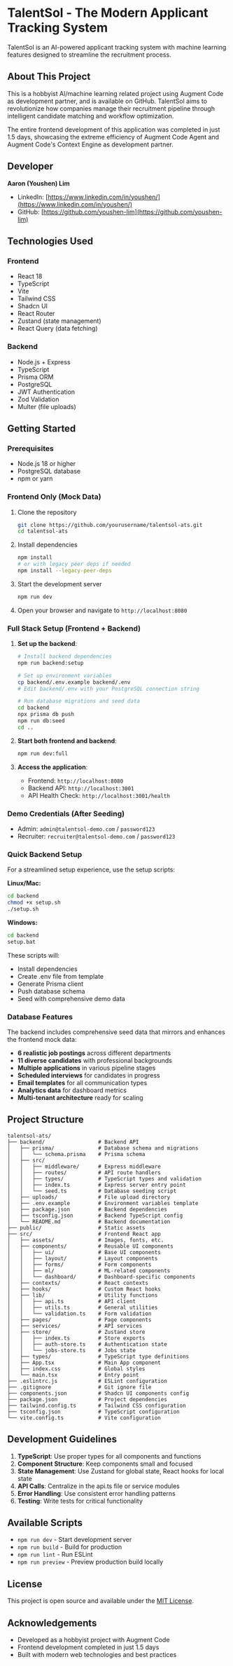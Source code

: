 # TalentSol - The Modern Applicant Tracking System

TalentSol is an AI-powered applicant tracking system with machine learning features designed to streamline the recruitment process.

## About This Project

This is a hobbyist AI/machine learning related project using Augment Code as development partner, and is available on GitHub. TalentSol aims to revolutionize how companies manage their recruitment pipeline through intelligent candidate matching and workflow optimization.

The entire frontend development of this application was completed in just 1.5 days, showcasing the extreme efficiency of Augment Code Agent and Augment Code's Context Engine as development partner.

## Developer

**Aaron (Youshen) Lim**
- LinkedIn: [https://www.linkedin.com/in/youshen/](https://www.linkedin.com/in/youshen/)
- GitHub: [https://github.com/youshen-lim](https://github.com/youshen-lim)

## Technologies Used

### Frontend
- React 18
- TypeScript
- Vite
- Tailwind CSS
- Shadcn UI
- React Router
- Zustand (state management)
- React Query (data fetching)

### Backend
- Node.js + Express
- TypeScript
- Prisma ORM
- PostgreSQL
- JWT Authentication
- Zod Validation
- Multer (file uploads)

## Getting Started

### Prerequisites
- Node.js 18 or higher
- PostgreSQL database
- npm or yarn

### Frontend Only (Mock Data)

1. Clone the repository
   ```bash
   git clone https://github.com/yourusername/talentsol-ats.git
   cd talentsol-ats
   ```

2. Install dependencies
   ```bash
   npm install
   # or with legacy peer deps if needed
   npm install --legacy-peer-deps
   ```

3. Start the development server
   ```bash
   npm run dev
   ```

4. Open your browser and navigate to `http://localhost:8080`

### Full Stack Setup (Frontend + Backend)

1. **Set up the backend**:
   ```bash
   # Install backend dependencies
   npm run backend:setup

   # Set up environment variables
   cp backend/.env.example backend/.env
   # Edit backend/.env with your PostgreSQL connection string

   # Run database migrations and seed data
   cd backend
   npx prisma db push
   npm run db:seed
   cd ..
   ```

2. **Start both frontend and backend**:
   ```bash
   npm run dev:full
   ```

3. **Access the application**:
   - Frontend: `http://localhost:8080`
   - Backend API: `http://localhost:3001`
   - API Health Check: `http://localhost:3001/health`

### Demo Credentials (After Seeding)
- Admin: `admin@talentsol-demo.com` / `password123`
- Recruiter: `recruiter@talentsol-demo.com` / `password123`

### Quick Backend Setup
For a streamlined setup experience, use the setup scripts:

**Linux/Mac:**
```bash
cd backend
chmod +x setup.sh
./setup.sh
```

**Windows:**
```cmd
cd backend
setup.bat
```

These scripts will:
- Install dependencies
- Create .env file from template
- Generate Prisma client
- Push database schema
- Seed with comprehensive demo data

### Database Features
The backend includes comprehensive seed data that mirrors and enhances the frontend mock data:

- **6 realistic job postings** across different departments
- **11 diverse candidates** with professional backgrounds
- **Multiple applications** in various pipeline stages
- **Scheduled interviews** for candidates in progress
- **Email templates** for all communication types
- **Analytics data** for dashboard metrics
- **Multi-tenant architecture** ready for scaling

## Project Structure

```
talentsol-ats/
├── backend/                 # Backend API
│   ├── prisma/              # Database schema and migrations
│   │   └── schema.prisma    # Prisma schema
│   ├── src/
│   │   ├── middleware/      # Express middleware
│   │   ├── routes/          # API route handlers
│   │   ├── types/           # TypeScript types and validation
│   │   ├── index.ts         # Express server entry point
│   │   └── seed.ts          # Database seeding script
│   ├── uploads/             # File upload directory
│   ├── .env.example         # Environment variables template
│   ├── package.json         # Backend dependencies
│   ├── tsconfig.json        # Backend TypeScript config
│   └── README.md            # Backend documentation
├── public/                  # Static assets
├── src/                     # Frontend React app
│   ├── assets/              # Images, fonts, etc.
│   ├── components/          # Reusable UI components
│   │   ├── ui/              # Base UI components
│   │   ├── layout/          # Layout components
│   │   ├── forms/           # Form components
│   │   ├── ml/              # ML-related components
│   │   └── dashboard/       # Dashboard-specific components
│   ├── contexts/            # React contexts
│   ├── hooks/               # Custom React hooks
│   ├── lib/                 # Utility functions
│   │   ├── api.ts           # API client
│   │   ├── utils.ts         # General utilities
│   │   └── validation.ts    # Form validation
│   ├── pages/               # Page components
│   ├── services/            # API services
│   ├── store/               # Zustand store
│   │   ├── index.ts         # Store exports
│   │   ├── auth-store.ts    # Authentication state
│   │   └── jobs-store.ts    # Jobs state
│   ├── types/               # TypeScript type definitions
│   ├── App.tsx              # Main App component
│   ├── index.css            # Global styles
│   └── main.tsx             # Entry point
├── .eslintrc.js             # ESLint configuration
├── .gitignore               # Git ignore file
├── components.json          # Shadcn UI components config
├── package.json             # Project dependencies
├── tailwind.config.ts       # Tailwind CSS configuration
├── tsconfig.json            # TypeScript configuration
└── vite.config.ts           # Vite configuration
```

## Development Guidelines

1. **TypeScript**: Use proper types for all components and functions
2. **Component Structure**: Keep components small and focused
3. **State Management**: Use Zustand for global state, React hooks for local state
4. **API Calls**: Centralize in the api.ts file or service modules
5. **Error Handling**: Use consistent error handling patterns
6. **Testing**: Write tests for critical functionality

## Available Scripts

- `npm run dev` - Start development server
- `npm run build` - Build for production
- `npm run lint` - Run ESLint
- `npm run preview` - Preview production build locally

## License

This project is open source and available under the [MIT License](LICENSE).

## Acknowledgements

- Developed as a hobbyist project with Augment Code
- Frontend development completed in just 1.5 days
- Built with modern web technologies and best practices

